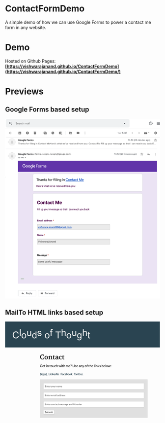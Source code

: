 # ContactFormDemo
A simple demo of how we can use Google Forms to power a contact me form in any website.

# Demo
Hosted on Github Pages:
**[https://vishwarajanand.github.io/ContactFormDemo](https://vishwarajanand.github.io/ContactFormDemo/)**

# Previews

## Google Forms based setup
![Google Form Preview](https://raw.githubusercontent.com/vishwarajanand/ContactFormDemo/master/demos/google_forms_demo.png "Google Form Preview")

## MailTo HTML links based setup
![MailTo Preview](https://raw.githubusercontent.com/vishwarajanand/ContactFormDemo/master/demos/mailto_email-demo.png "MailTo Preview")
